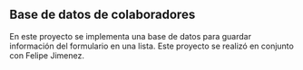 ## Base de datos de colaboradores

En este proyecto se implementa una base de datos para guardar información del formulario en una lista. Este proyecto se realizó en conjunto con Felipe Jimenez.


